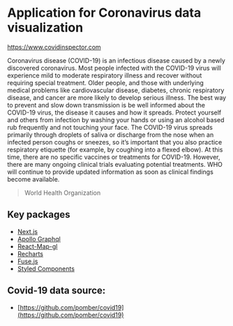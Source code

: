 # Application for Coronavirus data visualization

https://www.covidinspector.com

Coronavirus disease (COVID-19) is an infectious disease caused by a
newly discovered coronavirus. Most people infected with the COVID-19
virus will experience mild to moderate respiratory illness and
recover without requiring special treatment. Older people, and those
with underlying medical problems like cardiovascular disease,
diabetes, chronic respiratory disease, and cancer are more likely to
develop serious illness. The best way to prevent and slow down
transmission is be well informed about the COVID-19 virus, the
disease it causes and how it spreads. Protect yourself and others
from infection by washing your hands or using an alcohol based rub
frequently and not touching your face. The COVID-19 virus spreads
primarily through droplets of saliva or discharge from the nose when
an infected person coughs or sneezes, so it’s important that you
also practice respiratory etiquette (for example, by coughing into a
flexed elbow). At this time, there are no specific vaccines or
treatments for COVID-19. However, there are many ongoing clinical
trials evaluating potential treatments. WHO will continue to provide
updated information as soon as clinical findings become available.

> World Health Organization

## Key packages

- [Next.js](https://nextjs.org/)
- [Apollo Graphql](https://www.apollographql.com/)
- [React-Map-gl](https://uber.github.io/react-map-gl/)
- [Recharts](http://recharts.org/en-US/)
- [Fuse.js](https://fusejs.io/)
- [Styled Components](https://styled-components.com/)

## Covid-19 data source:

- [https://github.com/pomber/covid19](https://github.com/pomber/covid19)

